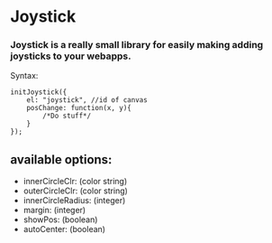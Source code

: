 # Joystick

### Joystick is a really small library for easily making adding joysticks to your webapps.

Syntax:
```
initJoystick({
	el: "joystick", //id of canvas
	posChange: function(x, y){
		/*Do stuff*/
	}
});
```

## available options:
* innerCircleClr: (color string)
* outerCircleClr: (color string)
* innerCircleRadius: (integer)
* margin: (integer)
* showPos: (boolean)
* autoCenter: (boolean)